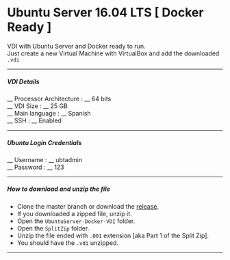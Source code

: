 # Ubuntu Server 16.04 LTS [ **Docker Ready** ]

VDI with Ubuntu Server and Docker ready to run.  
Just create a new Virtual Machine with VirtualBox and add the downloaded `.vdi`

----

##### VDI Details

__ Processor Architecture  : __ 64 bits    
__ VDI Size : __  25 GB  
__ Main language : __  Spanish  
__ SSH : __ Enabled

----

##### Ubuntu Login Credentials

__ Username : __ ubtadmin    
__ Password : __ 123  

----

##### How to download and unzip the file

+ Clone the master branch or download the [release](https://github.com/amgxv/UbuntuServer-Docker-VDI/archive/v1.zip).  
+ If you downloaded a zipped file, unzip it.  
+ Open the `UbuntuServer-Docker-VDI` folder.  
+ Open the `SplitZip` folder.  
+ Unzip the file ended with `.001` extension [aka Part 1 of the Split Zip].  
+ You should have the `.vdi` unzipped.

----
